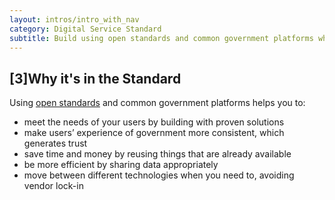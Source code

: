 ```yaml
---
layout: intros/intro_with_nav
category: Digital Service Standard
subtitle: Build using open standards and common government platforms where appropriate.
---
```


## [3]Why it's in the Standard

Using [open standards](https://en.wikipedia.org/wiki/Open_standard) and common government platforms helps you to:

- meet the needs of your users by building with proven solutions
- make users’ experience of government more consistent, which generates trust
- save time and money by reusing things that are already available
- be more efficient by sharing data appropriately
- move between different technologies when you need to, avoiding vendor lock-in
